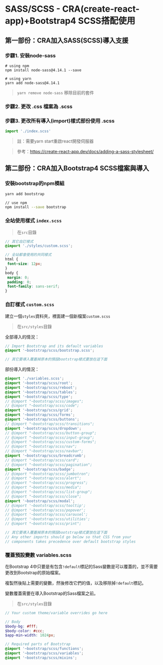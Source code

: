 # SASS/SCSS - CRA(create-react-app)+Bootstrap4 SCSS搭配使用

## 第一部份：CRA加入SASS(SCSS)導入支援

### 步驟1. 安裝node-sass
```
# using npm
npm install node-sass@4.14.1 --save

# using yarn
yarn add node-sass@4.14.1
```

> `yarn remove node-sass` 移除目前的套件

### 步驟2. 更改 .css 檔案為 .scss

### 步驟3. 更改所有導入(import)樣式部份使用 .scss

```js
import './index.scss'
```

> 註：需要yarn start重啟react開發伺服器

> 參考：https://create-react-app.dev/docs/adding-a-sass-stylesheet/

## 第二部份：CRA加入Bootstrap4 SCSS檔案與導入

### 安裝bootstrap的npm模組

```sh
yarn add bootstrap

// use npm
npm install --save bootstrap
```

### 全站使用樣式 `index.scss`



> 在`src`目錄

```scss
// 其它自訂樣式
@import './styles/custom.scss';

// 全站都會使用的共同樣式
html {
 font-size: 12px;
}
body {
 margin: 0;
 padding: 0;
 font-family: sans-serif;
}
```

### 自訂樣式 `custom.scss`

建立一個`styles`資料夾，裡面建一個新檔案`custom.scss`

> 在`src/styles`目錄

全部導入的情況：

```scss
// Import Bootstrap and its default variables
@import '~bootstrap/scss/bootstrap.scss';

// 其它要導入覆蓋掉原本的預設bootstrap樣式要放在這下面
```

部份導入的情況：

```scss
@import './variables.scss';
@import '~bootstrap/scss/root';
@import '~bootstrap/scss/reboot';
@import '~bootstrap/scss/tables';
@import '~bootstrap/scss/type';
// @import "~bootstrap/scss/images";
// @import "~bootstrap/scss/code";
@import '~bootstrap/scss/grid';
@import '~bootstrap/scss/forms';
@import '~bootstrap/scss/buttons';
// @import "~bootstrap/scss/transitions";
@import '~bootstrap/scss/dropdown';
// @import "~bootstrap/scss/button-group";
// @import "~bootstrap/scss/input-group";
// @import "~bootstrap/scss/custom-forms";
// @import "~bootstrap/scss/nav";
// @import "~bootstrap/scss/navbar";
@import '~bootstrap/scss/breadcrumb';
// @import "~bootstrap/scss/card";
// @import "~bootstrap/scss/pagination";
@import '~bootstrap/scss/badge';
// @import "~bootstrap/scss/jumbotron";
// @import "~bootstrap/scss/alert";
// @import "~bootstrap/scss/progress";
// @import "~bootstrap/scss/media";
// @import "~bootstrap/scss/list-group";
// @import "~bootstrap/scss/close";
@import '~bootstrap/scss/modal';
// @import '~bootstrap/scss/tooltip';
// @import '~bootstrap/scss/popover';
// @import '~bootstrap/scss/carousel';
// @import '~bootstrap/scss/utilities';
// @import "~bootstrap/scss/print";

// 其它要導入覆蓋掉原本的預設bootstrap樣式要放在這下面
// Any other imports should go below so that CSS from your 
// components takes precedence over default bootstrap styles
```

### 覆蓋預設變數 variables.scss

在Bootstrap 4中只要是有包含`!default`標記的Sass變數是可以覆蓋的，並不需要更改到Bootstrap的原始檔案。

複製然後貼上需要的變數，然後修改它們的值，以及移除掉`!default`標記。

變數覆蓋需要在導入Bootstrap的Sass檔案之前。

> 在`src/styles`目錄

```scss
// Your custom theme/variable overrides go here

// Body
$body-bg: #fff;
$body-color: #ccc;
$app-min-width: 1024px;

// Required parts of Bootstrap
@import '~bootstrap/scss/functions';
@import '~bootstrap/scss/variables';
@import '~bootstrap/scss/mixins';
```
